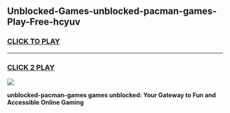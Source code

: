 
## Unblocked-Games-unblocked-pacman-games-Play-Free-hcyuv
<h3>
<a href="https://premium76.site?title=unblocked-pacman-games&ref=18A1">CLICK TO PLAY</a></h3>
<hr>

<h3>
<a href="https://premium76.site?title=unblocked-pacman-games&ref=18A1">CLICK 2 PLAY</a>
  
</h3>

<a href="https://premium76.site?title=unblocked-pacman-games&ref=18A1"><img src="https://clearcache.store/games.png"></a>


**unblocked-pacman-games games unblocked: Your Gateway to Fun and Accessible Online Gaming**

